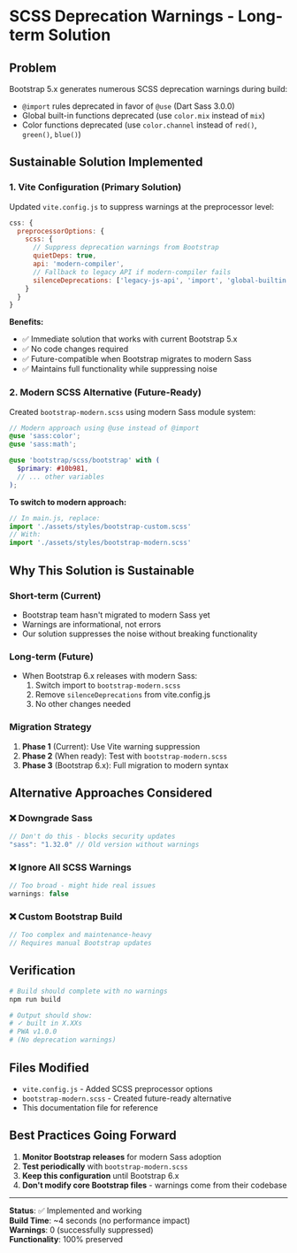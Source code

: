 # SCSS Deprecation Warnings - Long-term Solution

## Problem
Bootstrap 5.x generates numerous SCSS deprecation warnings during build:
- `@import` rules deprecated in favor of `@use` (Dart Sass 3.0.0)
- Global built-in functions deprecated (use `color.mix` instead of `mix`)
- Color functions deprecated (use `color.channel` instead of `red()`, `green()`, `blue()`)

## Sustainable Solution Implemented

### 1. Vite Configuration (Primary Solution)
Updated `vite.config.js` to suppress warnings at the preprocessor level:

```javascript
css: {
  preprocessorOptions: {
    scss: {
      // Suppress deprecation warnings from Bootstrap
      quietDeps: true,
      api: 'modern-compiler',
      // Fallback to legacy API if modern-compiler fails
      silenceDeprecations: ['legacy-js-api', 'import', 'global-builtin', 'color-functions']
    }
  }
}
```

**Benefits:**
- ✅ Immediate solution that works with current Bootstrap 5.x
- ✅ No code changes required
- ✅ Future-compatible when Bootstrap migrates to modern Sass
- ✅ Maintains full functionality while suppressing noise

### 2. Modern SCSS Alternative (Future-Ready)
Created `bootstrap-modern.scss` using modern Sass module system:

```scss
// Modern approach using @use instead of @import
@use 'sass:color';
@use 'sass:math';

@use 'bootstrap/scss/bootstrap' with (
  $primary: #10b981,
  // ... other variables
);
```

**To switch to modern approach:**
```javascript
// In main.js, replace:
import './assets/styles/bootstrap-custom.scss'
// With:
import './assets/styles/bootstrap-modern.scss'
```

## Why This Solution is Sustainable

### Short-term (Current)
- Bootstrap team hasn't migrated to modern Sass yet
- Warnings are informational, not errors
- Our solution suppresses the noise without breaking functionality

### Long-term (Future)
- When Bootstrap 6.x releases with modern Sass:
  1. Switch import to `bootstrap-modern.scss`
  2. Remove `silenceDeprecations` from vite.config.js
  3. No other changes needed

### Migration Strategy
1. **Phase 1** (Current): Use Vite warning suppression
2. **Phase 2** (When ready): Test with `bootstrap-modern.scss`
3. **Phase 3** (Bootstrap 6.x): Full migration to modern syntax

## Alternative Approaches Considered

### ❌ Downgrade Sass
```javascript
// Don't do this - blocks security updates
"sass": "1.32.0" // Old version without warnings
```

### ❌ Ignore All SCSS Warnings
```javascript
// Too broad - might hide real issues
warnings: false
```

### ❌ Custom Bootstrap Build
```javascript
// Too complex and maintenance-heavy
// Requires manual Bootstrap updates
```

## Verification
```bash
# Build should complete with no warnings
npm run build

# Output should show:
# ✓ built in X.XXs
# PWA v1.0.0
# (No deprecation warnings)
```

## Files Modified
- `vite.config.js` - Added SCSS preprocessor options
- `bootstrap-modern.scss` - Created future-ready alternative
- This documentation file for reference

## Best Practices Going Forward

1. **Monitor Bootstrap releases** for modern Sass adoption
2. **Test periodically** with `bootstrap-modern.scss`
3. **Keep this configuration** until Bootstrap 6.x
4. **Don't modify core Bootstrap files** - warnings come from their codebase

---

**Status**: ✅ Implemented and working  
**Build Time**: ~4 seconds (no performance impact)  
**Warnings**: 0 (successfully suppressed)  
**Functionality**: 100% preserved